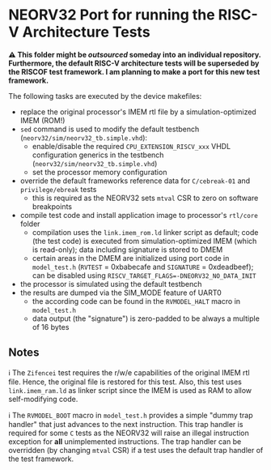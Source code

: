 # NEORV32 Port for running the RISC-V Architecture Tests

**:warning: This folder might be _outsourced_ someday into an individual repository. Furthermore, the default
RISC-V architecture tests will be superseded by the RISCOF test framework. I am planning to make
a port for this new test framework.**

The following tasks are executed by the device makefiles:

* replace the original processor's IMEM rtl file by a simulation-optimized IMEM (ROM!)
* `sed` command is used to modify the default testbench (`neorv32/sim/neorv32_tb.simple.vhd`):
  * enable/disable the required `CPU_EXTENSION_RISCV_xxx` VHDL configuration generics in the testbench (`neorv32/sim/neorv32_tb.simple.vhd`)
  * set the processor memory configuration
* override the default frameworks reference data for `C/cebreak-01` and `privilege/ebreak` tests
  * this is required as the NEORV32 sets `mtval` CSR to zero on software breakpoints
* compile test code and install application image to processor's `rtl/core` folder
  * compilation uses the `link.imem_rom.ld` linker script as default; code (the test code) is executed from simulation-optimized IMEM (which is read-only); data including signature is stored to DMEM
  * certain areas in the DMEM are initialized using port code in `model_test.h` (`RVTEST` = 0xbabecafe and `SIGNATURE` = 0xdeadbeef); can be disabled using `RISCV_TARGET_FLAGS=-DNEORV32_NO_DATA_INIT`
* the processor is simulated using the default testbench
* the results are dumped via the SIM_MODE feature of UART0
  * the according code can be found in the `RVMODEL_HALT` macro in `model_test.h`
  * data output (the "signature") is zero-padded to be always a multiple of 16 bytes


## Notes

:information_source: The `Zifencei` test requires the r/w/e capabilities of the original IMEM rtl file.
Hence, the original file is restored for this test. Also, this test uses `link.imem_ram.ld` as linker script since the
IMEM is used as RAM to allow self-modifying code.

:information_source: The `RVMODEL_BOOT` macro in `model_test.h` provides a simple "dummy trap handler" that just advances
to the next instruction. This trap handler is required for some `C` tests as the NEORV32 will raise an illegal instruction
exception for **all** unimplemented instructions. The trap handler can be overridden (by changing `mtval` CSR) if a test
uses the default trap handler of the test framework.
